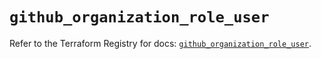 # `github_organization_role_user`

Refer to the Terraform Registry for docs: [`github_organization_role_user`](https://registry.terraform.io/providers/integrations/github/6.7.5/docs/resources/organization_role_user).
